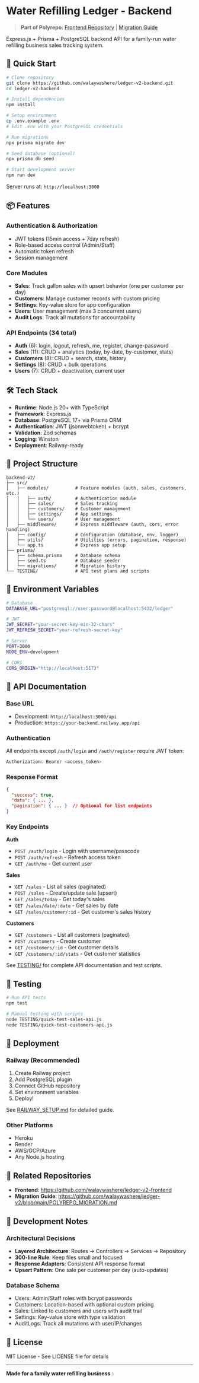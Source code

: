 # Water Refilling Ledger - Backend

> **Part of Polyrepo**: [Frontend Repository](https://github.com/walaywashere/ledger-v2-frontend) | [Migration Guide](https://github.com/walaywashere/ledger-v2/blob/main/POLYREPO_MIGRATION.md)

Express.js + Prisma + PostgreSQL backend API for a family-run water refilling business sales tracking system.

## 🚀 Quick Start

```bash
# Clone repository
git clone https://github.com/walaywashere/ledger-v2-backend.git
cd ledger-v2-backend

# Install dependencies
npm install

# Setup environment
cp .env.example .env
# Edit .env with your PostgreSQL credentials

# Run migrations
npx prisma migrate dev

# Seed database (optional)
npx prisma db seed

# Start development server
npm run dev
```

Server runs at: `http://localhost:3000`

## 📦 Features

### Authentication & Authorization
- JWT tokens (15min access + 7day refresh)
- Role-based access control (Admin/Staff)
- Automatic token refresh
- Session management

### Core Modules
- **Sales**: Track gallon sales with upsert behavior (one per customer per day)
- **Customers**: Manage customer records with custom pricing
- **Settings**: Key-value store for app configuration
- **Users**: User management (max 3 concurrent users)
- **Audit Logs**: Track all mutations for accountability

### API Endpoints (34 total)
- **Auth** (6): login, logout, refresh, me, register, change-password
- **Sales** (11): CRUD + analytics (today, by-date, by-customer, stats)
- **Customers** (8): CRUD + search, stats, history
- **Settings** (8): CRUD + bulk operations
- **Users** (7): CRUD + deactivation, current user

## 🛠️ Tech Stack

- **Runtime**: Node.js 20+ with TypeScript
- **Framework**: Express.js
- **Database**: PostgreSQL 17+ via Prisma ORM
- **Authentication**: JWT (jsonwebtoken) + bcrypt
- **Validation**: Zod schemas
- **Logging**: Winston
- **Deployment**: Railway-ready

## 📁 Project Structure

```
backend-v2/
├── src/
│   ├── modules/          # Feature modules (auth, sales, customers, etc.)
│   │   ├── auth/         # Authentication module
│   │   ├── sales/        # Sales tracking
│   │   ├── customers/    # Customer management
│   │   ├── settings/     # App settings
│   │   └── users/        # User management
│   ├── middleware/       # Express middleware (auth, cors, error handling)
│   ├── config/           # Configuration (database, env, logger)
│   ├── utils/            # Utilities (errors, pagination, response)
│   └── app.ts            # Express app setup
├── prisma/
│   ├── schema.prisma     # Database schema
│   ├── seed.ts           # Database seeder
│   └── migrations/       # Migration history
└── TESTING/              # API test plans and scripts
```

## 🔧 Environment Variables

```bash
# Database
DATABASE_URL="postgresql://user:password@localhost:5432/ledger"

# JWT
JWT_SECRET="your-secret-key-min-32-chars"
JWT_REFRESH_SECRET="your-refresh-secret-key"

# Server
PORT=3000
NODE_ENV=development

# CORS
CORS_ORIGIN="http://localhost:5173"
```

## 📡 API Documentation

### Base URL
- Development: `http://localhost:3000/api`
- Production: `https://your-backend.railway.app/api`

### Authentication
All endpoints except `/auth/login` and `/auth/register` require JWT token:
```bash
Authorization: Bearer <access_token>
```

### Response Format
```json
{
  "success": true,
  "data": { ... },
  "pagination": { ... }  // Optional for list endpoints
}
```

### Key Endpoints

**Auth**
- `POST /auth/login` - Login with username/passcode
- `POST /auth/refresh` - Refresh access token
- `GET /auth/me` - Get current user

**Sales**
- `GET /sales` - List all sales (paginated)
- `POST /sales` - Create/update sale (upsert)
- `GET /sales/today` - Get today's sales
- `GET /sales/date/:date` - Get sales by date
- `GET /sales/customer/:id` - Get customer's sales history

**Customers**
- `GET /customers` - List all customers (paginated)
- `POST /customers` - Create customer
- `GET /customers/:id` - Get customer details
- `GET /customers/:id/stats` - Get customer statistics

See [TESTING/](./TESTING/) for complete API documentation and test scripts.

## 🧪 Testing

```bash
# Run API tests
npm test

# Manual testing with scripts
node TESTING/quick-test-sales-api.js
node TESTING/quick-test-customers-api.js
```

## 🚢 Deployment

### Railway (Recommended)
1. Create Railway project
2. Add PostgreSQL plugin
3. Connect GitHub repository
4. Set environment variables
5. Deploy!

See [RAILWAY_SETUP.md](./RAILWAY_SETUP.md) for detailed guide.

### Other Platforms
- Heroku
- Render
- AWS/GCP/Azure
- Any Node.js hosting

## 🔗 Related Repositories

- **Frontend**: https://github.com/walaywashere/ledger-v2-frontend
- **Migration Guide**: https://github.com/walaywashere/ledger-v2/blob/main/POLYREPO_MIGRATION.md

## 📝 Development Notes

### Architectural Decisions
- **Layered Architecture**: Routes → Controllers → Services → Repository
- **300-line Rule**: Keep files small and focused
- **Response Adapters**: Consistent API response format
- **Upsert Pattern**: One sale per customer per day (auto-updates)

### Database Schema
- Users: Admin/Staff roles with bcrypt passwords
- Customers: Location-based with optional custom pricing
- Sales: Linked to customers and users with audit trail
- Settings: Key-value store with type validation
- AuditLogs: Track all mutations with user/IP/changes

## 📄 License

MIT License - See LICENSE file for details

---

**Made for a family water refilling business** 💧
